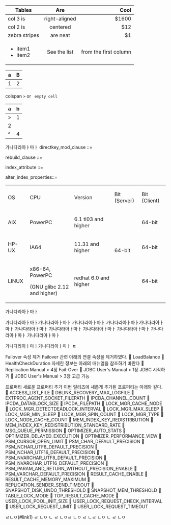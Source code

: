 | Tables        | Are           | Cool  |
| ------------- |:-------------:| -----:|
| col 3 is      | right-aligned | $1600 |
| col 2 is      | centered      |   $12 |
| zebra stripes | are neat      |    $1 |
| <ul><li>item1</li><li>item2</li></ul>| See the list | from the first column|

| a | B |
|---|---|
| 1| 2 |

colspan `>` or ` empty cell`

| a | b|
|---|---|
| > | 1|
|2 ||
| ^ | 4|
가나다라아ㅏ마ㅏ
<a name="link1"><a/>directkey_mod_clause ::=

rebuild_clause ::=

index_attribute ::=

alter_index_properties::=

<table>
<tbody>
<tr>
<td width="57">
<p>OS</p>
</td>
<td width="166">
<p>CPU</p>
</td>
<td width="153">
<p>Version</p>
</td>
<td width="76">
<p>Bit (Server)</p>
</td>
<td width="76">
<p>Bit (Client)</p>
</td>
</tr>
<tr>
<td width="57">
<p>AIX</p>
</td>
<td width="166">
<p>PowerPC</p>
</td>
<td width="153">
<p>6.1 tl03 and higher</p>
</td>
<td rowspan="3" width="76">
<p>64-bit</p>
<p>&nbsp;</p>
</td>
<td width="76">
<p>64-bit</p>
</td>
</tr>
<tr>
<td width="57">
<p>HP-UX</p>
</td>
<td width="166">
<p>IA64</p>
</td>
<td width="153">
<p>11.31 and higher</p>
</td>
<td width="76">
<p>64-bit</p>
</td>
</tr>
<tr>
<td width="57">
<p>LINUX</p>
</td>
<td width="166">
<p>x86-64, PowerPC</p>
<p>(GNU glibc 2.12 and higher)</p>
</td>
<td width="153">
<p>redhat 6.0 and higher</p>
</td>
<td width="76">
<p>64-bit</p>
</td>
</tr>
</tbody>
</table>

가나다라아ㅏ마ㅏ

가나다라아ㅏ마ㅏ가나다라아ㅏ마ㅏ
가나다라아ㅏ마ㅏ
가나다라아ㅏ마ㅏ가나다라아ㅏ마ㅏ
가나다라아ㅏ마ㅏ
가나다라아ㅏ마ㅏ
가나다라아ㅏ마ㅏ
가나다라아ㅏ마ㅏ
가나다라아ㅏ마ㅏ
가나다라아ㅏ마ㅏ

가나다라아ㅏ마ㅏ가나다라아ㅏ마ㅏ
ㅍ

Failover 속성 제거 
Failover 관련 아래의 연결 속성을 제거하였다.
	LoadBalance
	HealthCheckDuration
자세한 정보는 아래의 매뉴얼을 참조하기 바란다
	Replication Manual > 4장 Fail-Over 
	JDBC User's Manual > 1장 JDBC 시작하기 
	JDBC User's Manual > 3장 고급 기능 


프로퍼티 
새로운 프로퍼티 추가
이번 릴리즈에 새롭게 추가된 프로퍼티는 아래와 같다.
	ACCESS_LIST_FILE
	DBLINK_RECOVERY_MAX_LOGFILE 
	EXTPROC_AGENT_SOCKET_FILEPATH
	IPCDA_CHANNEL_COUNT
	IPCDA_DATABLOCK_SIZE
	IPCDA_FILEPATH
	LOCK_MGR_CACHE_NODE
	LOCK_MGR_DETECTDEADLOCK_INTERVAL
	LOCK_MGR_MAX_SLEEP
	LOCK_MGR_MIN_SLEEP
	LOCK_MGR_SPIN_COUNT
	LOCK_MGR_TYPE
	LOCK_NODE_CACHE_COUNT
	MEM_INDEX_KEY_REDISTRIBUTION
	MEM_INDEX_KEY_REDISTRIBUTION_STANDARD_RATE
	MSG_QUEUE_PERMISSION
	OPTIMIZER_AUTO_STATS
	OPTIMIZER_DELAYED_EXECUTION
	OPTIMIZER_PERFORMANCE_VIEW 
	PSM_CURSOR_OPEN_LIMIT
	PSM_CHAR_DEFAULT_PRECISION
	PSM_NCHAR_UTF8_DEFAULT_PRECISION
	PSM_NCHAR_UTF16_DEFAULT_PRECISION
	PSM_NVARCHAR_UTF8_DEFAULT_PRECISION
	PSM_NVARCHAR_UTF16_DEFAULT_PRECISION
	PSM_PARAM_AND_RETURN_WITHOUT_PRECISION_ENABLE
	PSM_VARCHAR_DEFAULT_PRECISION
	RESULT_CACHE_ENABLE
	RESULT_CACHE_MEMORY_MAXIMUM
	REPLICATION_SENDER_SEND_TIMEOUT
	SNAPSHOT_DISK_UNDO_THRESHOLD
	SNAPSHOT_MEM_THRESHOLD
	TABLE_LOCK_MODE
	TOP_RESULT_CACHE_MODE
	USER_LOCK_POOL_INIT_SIZE
	USER_LOCK_REQUEST_CHECK_INTERVAL
	USER_LOCK_REQUEST_LIMIT
	USER_LOCK_REQUEST_TIMEOUT




ㄹㄴㅇ(#link1)
ㄹ
ㄴㅇ
ㄴ
ㄹ
ㄴㅇㄹ
ㄴㅇ
ㄹ
ㄴㄹ
ㄴㅇ
ㄴ
ㄹ
ㄴㅇ

